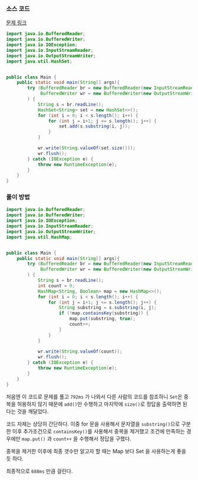 ### 소스 코드

[문제 링크](https://www.acmicpc.net/problem/11478)

```java
import java.io.BufferedReader;
import java.io.BufferedWriter;
import java.io.IOException;
import java.io.InputStreamReader;
import java.io.OutputStreamWriter;
import java.util.HashSet;


public class Main {
    public static void main(String[] args){
        try (BufferedReader br = new BufferedReader(new InputStreamReader(System.in));
             BufferedWriter wr = new BufferedWriter(new OutputStreamWriter(System.out))
        ) {
            String s = br.readLine();
            HashSet<String> set = new HashSet<>();
            for (int i = 0; i < s.length(); i++) {
                for (int j = i+1; j <= s.length(); j++) {
                    set.add(s.substring(i, j));
                }
            }

            wr.write(String.valueOf(set.size()));
            wr.flush();
        } catch (IOException e) {
            throw new RuntimeException(e);
        }
    }
}
```

### 풀이 방법

```java
import java.io.BufferedReader;
import java.io.BufferedWriter;
import java.io.IOException;
import java.io.InputStreamReader;
import java.io.OutputStreamWriter;
import java.util.HashMap;


public class Main {
    public static void main(String[] args){
        try (BufferedReader br = new BufferedReader(new InputStreamReader(System.in));
             BufferedWriter wr = new BufferedWriter(new OutputStreamWriter(System.out))
        ) {
            String s = br.readLine();
            int count = 0;
            HashMap<String, Boolean> map = new HashMap<>();
            for (int i = 0; i < s.length(); i++) {
                for (int j = i+1; j <= s.length(); j++) {
                    String substring = s.substring(i, j);
                    if (!map.containsKey(substring)) {
                        map.put(substring, true);
                        count++;
                    }
                }
            }
            
            wr.write(String.valueOf(count));
            wr.flush();
        } catch (IOException e) {
            throw new RuntimeException(e);
        }
    }
}
```

처음엔 이 코드로 문제를 풀고 `792ms` 가 나와서 다른 사람의 코드를 참조하니 `Set`은 중복을 허용하지 않기 때문에 `add()`만 수행하고 마지막에 `size()`로 정답을 출력하면 된다는 것을 깨달았다.

코드 자체는 상당히 간단하다. 이중 for 문을 사용해서 문자열을 `substring()`으로 구분한 이후 추가조건으로 `containsKey()`를 사용해서 중복을 제거했고 조건에 만족하는 경우에만 `map.put()` 과 `count++` 을 수행해서 정답을 구했다.

중복을 제거한 이후에 최종 갯수만 알고자 할 때는 Map 보다 Set 을 사용하는게 좋을 듯 하다.

최종적으로 `688ms` 만큼 걸린다.
